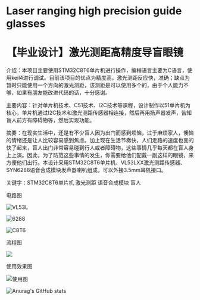 # Laser ranging high precision guide glasses
# 【毕业设计】激光测距高精度导盲眼镜

介绍：本项目主要使用STM32C8T6单片机进行操作，编程语言主要为C语言，使用keil4进行调试。目前该项目的优点为精度高，激光测距反应快，准确；缺点为暂时只能使用一个方向的激光测距，该测距是可以使用多个的，由于个人能力不够，如果有朋友能改进代码的话，十分感谢。



主要内容：针对单片机技术、C51技术、I2C技术等课程，设计制作以51单片机为核心，单片机通过I2C技术和激光测距传感器相连接，然后再用扬声器发声，告知盲人前方有障碍物等，然后实现功能。 

摘要：在现实生活中，还是有不少盲人因为出门而感到烦恼，过于麻烦家人，懊恼的情绪还是让人比较容易感到焦虑。加上现在生活节奏快，人们走路的速度也变的快了起来，盲人出门非常容易碰到行人或者障碍物，这些事情几乎每天都在盲人身上上演。因此，为了防范这些事情的发生，你需要给他们配戴一副这样的眼镜，来方便他们出行。本设计采用STM32C8T6单片机、VL53LXX激光测距传感器、SYN6288语音合成模块发声器喇叭组成，可以外接3.5mm耳机接口。

关键字：STM32C8T6单片机 激光测距 语音合成模块 盲人

电路图

![](https://gitee.com/EEEugene/my-drawing-bed/raw/master/img/VL53L.jpg "VL53L")

![](https://gitee.com/EEEugene/my-drawing-bed/raw/master/img/SYN6288.png "6288")

![](https://gitee.com/EEEugene/my-drawing-bed/raw/master/img/C8T6.jpg "C8T6")

流程图

<img src="https://gitee.com/EEEugene/my-drawing-bed/raw/master/img/20200329152912321.png"/>

使用效果图

![](https://gitee.com/EEEugene/my-drawing-bed/raw/master/img/微信图片_20210515112646.jpg "使用图")

![Anurag's GitHub stats](https://github-readme-stats.vercel.app/api?username=anuraghazra&show_icons=true&theme=radical)
